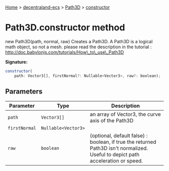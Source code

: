 [Home](./index) &gt; [decentraland-ecs](./decentraland-ecs.md) &gt; [Path3D](./decentraland-ecs.path3d.md) &gt; [constructor](./decentraland-ecs.path3d.constructor.md)

# Path3D.constructor method

new Path3D(path, normal, raw) Creates a Path3D. A Path3D is a logical math object, so not a mesh. please read the description in the tutorial : http://doc.babylonjs.com/tutorials/How\_to\_use\_Path3D

**Signature:**
```javascript
constructor(
    path: Vector3[], firstNormal?: Nullable<Vector3>, raw?: boolean);
```

## Parameters

|  Parameter | Type | Description |
|  --- | --- | --- |
|  `path` | `Vector3[]` | an array of Vector3, the curve axis of the Path3D |
|  `firstNormal` | `Nullable<Vector3>` |  |
|  `raw` | `boolean` | (optional, default false) : boolean, if true the returned Path3D isn't normalized. Useful to depict path acceleration or speed. |

